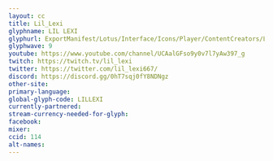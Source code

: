 ```yaml
---
layout: cc
title: Lil_Lexi
glyphname: LIL LEXI
glyphurl: ExportManifest/Lotus/Interface/Icons/Player/ContentCreators/LilLexi.png
glyphwave: 9
youtube: https://www.youtube.com/channel/UCAalGFso9y0v7l7yAw397_g
twitch: https://twitch.tv/lil_lexi
twitter: https://twitter.com/lil_lexi667/
discord: https://discord.gg/0hT7sqj0fY8NDNgz
other-site:
primary-language:
global-glyph-code: LILLEXI
currently-partnered:
stream-currency-needed-for-glyph:
facebook:
mixer:
ccid: 114
alt-names:
---
```

